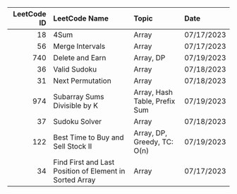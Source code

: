 |   LeetCode ID | LeetCode Name                                           | Topic                         | Date       |
|--------------:|:--------------------------------------------------------|:------------------------------|:-----------|
|            18 | 4Sum                                                    | Array                         | 07/17/2023 |
|            56 | Merge Intervals                                         | Array                         | 07/17/2023 |
|           740 | Delete and Earn                                         | Array, DP                     | 07/19/2023 |
|            36 | Valid Sudoku                                            | Array                         | 07/18/2023 |
|            31 | Next Permutation                                        | Array                         | 07/18/2023 |
|           974 | Subarray Sums Divisible by K                            | Array, Hash Table, Prefix Sum | 07/19/2023 |
|            37 | Sudoku Solver                                           | Array                         | 07/18/2023 |
|           122 | Best Time to Buy and Sell Stock II                      | Array, DP, Greedy, TC: O(n)   | 07/19/2023 |
|            34 | Find First and Last Position of Element in Sorted Array | Array                         | 07/17/2023 |